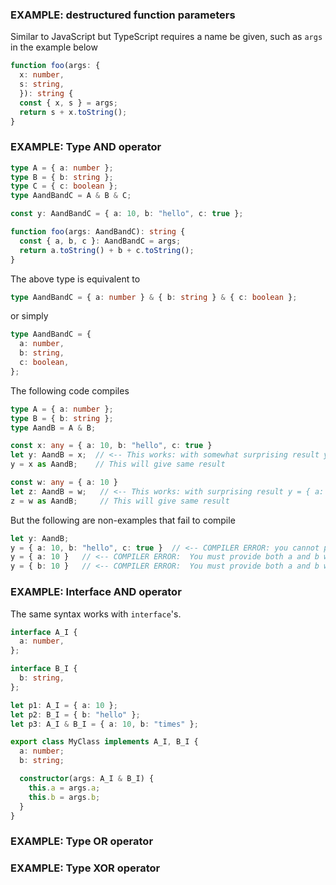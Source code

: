 
### EXAMPLE: destructured function parameters
Similar to JavaScript but TypeScript requires a name be given, such as `args` in the example below 

```TypeScript
function foo(args: {
  x: number,
  s: string, 
  }): string {
  const { x, s } = args;
  return s + x.toString();
}
```

### EXAMPLE: Type AND operator

```TypeScript
type A = { a: number };
type B = { b: string };
type C = { c: boolean };
type AandBandC = A & B & C;

const y: AandBandC = { a: 10, b: "hello", c: true };

function foo(args: AandBandC): string {
  const { a, b, c }: AandBandC = args;
  return a.toString() + b + c.toString();
}
```
The above type is equivalent to 

```TypeScript
type AandBandC = { a: number } & { b: string } & { c: boolean };
```

 or simply

```TypeScript
type AandBandC = {
  a: number,
  b: string,
  c: boolean,
};
```

The following code compiles

```TypeScript
type A = { a: number };
type B = { b: string };
type AandB = A & B;

const x: any = { a: 10, b: "hello", c: true }
let y: AandB = x;  // <-- This works: with somewhat surprising result y = { a: 10, b: "hello", c: true }
y = x as AandB;    // This will give same result

const w: any = { a: 10 }
let z: AandB = w;   // <-- This works: with surprising result y = { a: 10 }
z = w as AandB;     // This will give same result
```

But the following are non-examples that fail to compile
```TypeScript
let y: AandB; 
y = { a: 10, b: "hello", c: true }  // <-- COMPILER ERROR: you cannot provide extra fields when assigning from a *literal*
y = { a: 10 }   // <-- COMPILER ERROR:  You must provide both a and b when assigning from a *literal*
y = { b: 10 }   // <-- COMPILER ERROR:  You must provide both a and b when assigning from a *literal*
```


### EXAMPLE: Interface AND operator

The same syntax works with `interface`'s.

```TypeScript
interface A_I {
  a: number,
};

interface B_I {
  b: string,
};

let p1: A_I = { a: 10 };
let p2: B_I = { b: "hello" };
let p3: A_I & B_I = { a: 10, b: "times" };

export class MyClass implements A_I, B_I {
  a: number;
  b: string;

  constructor(args: A_I & B_I) {
    this.a = args.a;
    this.b = args.b;
  }
}
```


### EXAMPLE: Type OR operator


### EXAMPLE: Type XOR operator






